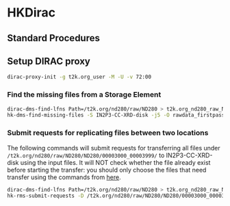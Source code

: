 # HKDirac

## Standard Procedures

## Setup DIRAC proxy

````bash
dirac-proxy-init -g t2k.org_user -M -U -v 72:00
````

### Find the missing files from a Storage Element

```bash
dirac-dms-find-lfns Path=/t2k.org/nd280/raw/ND280 > t2k.org_nd280_raw_ND280.list
hk-dms-find-missing-files -S IN2P3-CC-XRD-disk -j5 -O rawdata_firstpass.txt t2k.org_nd280_raw_ND280.list
```

### Submit requests for replicating files between two locations

The following commands will submit requests for transferring all files under `/t2k.org/nd280/raw/ND280/ND280/00003000_00003999/` to IN2P3-CC-XRD-disk using the input files.
It will NOT check whether the file already exist before starting the transfer: you should only choose the files that need transfer using the commands from [here](Find-the-missing-files-from-a-Storage-Element).

```bash
dirac-dms-find-lfns Path=/t2k.org/nd280/raw/ND280 > t2k.org_nd280_raw_ND280.list # grab all files from the DFC
hk-rms-submit-requests -D /t2k.org/nd280/raw/ND280/ND280/00003000_00003999/ -T IN2P3-CC-XRD-disk raw_3000_3999 t2k.org_nd280_raw_ND280.list -d
```
